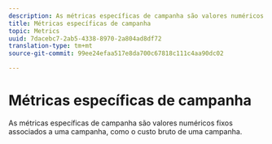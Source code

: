 ```yaml
---
description: As métricas específicas de campanha são valores numéricos fixos associados a uma campanha, como o custo bruto de uma campanha.
title: Métricas específicas de campanha
topic: Metrics
uuid: 7dacebc7-2ab5-4338-8970-2a804ad8df72
translation-type: tm+mt
source-git-commit: 99ee24efaa517e8da700c67818c111c4aa90dc02

---
```



# Métricas específicas de campanha

As métricas específicas de campanha são valores numéricos fixos associados a uma campanha, como o custo bruto de uma campanha.

